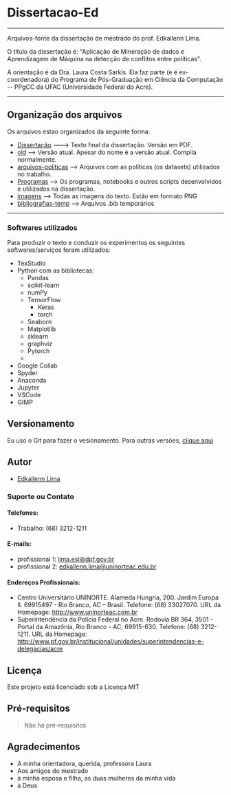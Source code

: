 # Dissertacao-Ed

---

Arquivos-fonte da dissertação de mestrado do prof. Edkallenn Lima.

O título da dissertação é: "Aplicação de Mineração de dados e Aprendizagem de Máquina na detecção de conflitos entre políticas".

A orientação é da Dra. Laura Costa Sarkis. Ela faz parte (e é ex-coordenadora) do Programa de Pós-Graduação em Ciência da Computação -- PPgCC da UFAC (Universidade Federal do Acre).

---
## Organização dos arquivos

Os arquivos estao organizados da seguinte forma:

* [Dissertação](https://github.com/ed1rac/Dissertacao-Ed/blob/master/old/dissertacao-ed.pdf) ---> Texto final da dissertação. Versão em PDF.
* [old](https://github.com/ed1rac/Dissertacao-Ed/tree/master/old) --> Versão atual. Apesar do nome é a versão atual. Compila normalmente.
* [arquivos-politicas](https://github.com/ed1rac/Dissertacao-Ed/tree/master/arquivos-politicas) --> Arquivos com as políticas (os datasets) utilizados no trabalho.
* [Programas](https://github.com/ed1rac/Dissertacao-Ed/tree/master/Programas) --> Os programas, notebooks e outros scripts desenvolvidos e utilizados na dissertação.
* [imagens](https://github.com/ed1rac/Dissertacao-Ed/tree/master/old/imagens) --> Todas as imagens do texto. Estão em formato PNG
* [bibliografias-temp](https://github.com/ed1rac/Dissertacao-Ed/tree/master/bibliografias-temp) --> Arquivos .bib temporários

---
### Softwares utilizados
Para produzir o texto e conduzir os experimentos os seguintes softwares/serviços foram utilizados:
* TexStudio
* Python com as bibliotecas:
  * Pandas
  * scikit-learn
  * numPy
  * TensorFlow
    * Keras
    * torch
  * Seaborn
  * Matplotlib
  * sklearn
  * graphviz
  * Pytorch
  * 
* Google Collab
* Spyder
* Anaconda
* Jupyter
* VSCode
* GIMP

## Versionamento
Eu uso o Git para fazer o vesionamento. Para outras versões, [clique aqui](https://github.com/ed1rac/Dissertacao-Ed/commits/master)

## Autor
* [Edkallenn Lima](https://edkallenn.github.io/edkallenn.github.io/)
### Suporte ou Contato
#### Telefones: 
* Trabalho: (68) 3212-1211

#### E-mails: 
* profissional 1: lima.esl@dpf.gov.br 
* profissional 2: edkallenn.lima@uninorteac.edu.br

#### Endereços Profissionais:
*	Centro Universitário UNINORTE. Alameda Hungria, 200. Jardim Europa II. 69915497 - Rio Branco, AC – Brasil. Telefone: (68) 33027070. URL da Homepage: http://www.uninorteac.com.br
*	Superintendência da Polícia Federal no Acre. Rodovia BR 364, 3501 - Portal da Amazônia, Rio Branco - AC, 69915-630. Telefone: (68) 3212-1211. URL da Homepage: http://www.pf.gov.br/institucional/unidades/superintendencias-e-delegacias/acre

## Licença
Este projeto está licenciado sob a Licença MIT

## Pré-requisitos
> Não há pré-requisitos

## Agradecimentos
* A minha orientadora, querida, professora Laura
* Aos amigos do mestrado
* à minha esposa e filha, as duas mulheres da minha vida
* à Deus
